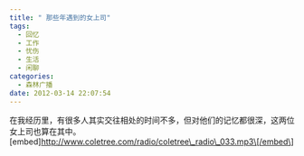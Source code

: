 ```yaml
---
title: " 那些年遇到的女上司"
tags:
  - 回忆
  - 工作
  - 忧伤
  - 生活
  - 闲聊
categories:
  - 森林广播
date: 2012-03-14 22:07:54
---
```


在我经历里，有很多人其实交往相处的时间不多，但对他们的记忆都很深，这两位女上司也算在其中。   \[embed\]http://www.coletree.com/radio/coletree\_radio\_033.mp3\[/embed\]
